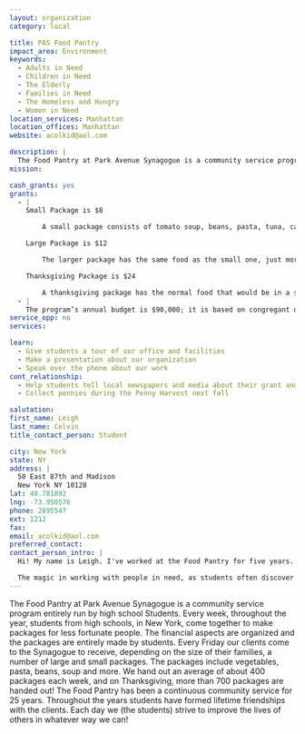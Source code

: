 ```yaml
---
layout: organization
category: local

title: PAS Food Pantry
impact_area: Environment
keywords: 
  - Adults in Need
  - Children in Need
  - The Elderly
  - Families in Need
  - The Homeless and Hungry
  - Women in Need
location_services: Manhattan
location_offices: Manhattan
website: acolkid@aol.com

description: |
  The Food Pantry at Park Avenue Synagogue is a community service program entirely run by high school Students. Every week, throughout the year, students from high schools, in New York, come together to make packages for less fortunate people. The financial aspects are organized and the packages are entirely made by students. Every Friday our clients come to the Synagogue to receive, depending on the size of their families, a number of large and small packages. The packages include vegetables, pasta, beans, soup and more. We hand out an average of about 400 packages each week, and on Thanksgiving, more than 700 packages are handed out! The Food Pantry has been a continuous community service for 25 years. Throughout the years students have formed lifetime friendships with the clients. Each day we (the students) strive to improve the lives of others in whatever way we can!
mission: 

cash_grants: yes
grants: 
  - |
    Small Package is $8

        A small package consists of tomato soup, beans, pasta, tuna, carrots, and corn

    Large Package is $12

        The larger package has the same food as the small one, just more of it!

    Thanksgiving Package is $24

        A thanksgiving package has the normal food that would be in a small or large package, a large or small turkey (depending on the size and number of the bag), a pie, and sometimes some candy for children who come with their guardians.
  - |
    The program’s annual budget is $90,000; it is based on congregant donations, the last five years have shown a significant increase in clients. These increases, combined with the rise in basic food costs, have put tremendous pressure on the ability of our budget to satisfy the demands of our purpose to serve all clients in our list. To answer the growing need we are in the process of joining the Food Bank of New York.  However, we are still in need of additional support.  We truly believe in the importance of our program and its positive contribution to the clients as well as our students and the pride our community takes in their work.  
service_opp: no
services: 

learn: 
  - Give students a tour of our office and facilities
  - Make a presentation about our organization
  - Speak over the phone about our work
cont_relationship: 
  - Help students tell local newspapers and media about their grant and/or project with us
  - Collect pennies during the Penny Harvest next fall

salutation: 
first_name: Leigh
last_name: Colvin
title_contact_person: Student

city: New York
state: NY
address: |
  50 East 87th and Madison  
  New York NY 10128
lat: 40.781892
lng: -73.950576
phone: 2895547
ext: 1212
fax: 
email: acolkid@aol.com
preferred_contact: 
contact_person_intro: |
  Hi! My name is Leigh. I've worked at the Food Pantry for five years. This program is one of the most rewarding aspects of my life, and the lives of the other high schoolers I work with. To our clients, it is more than a bag of food.  It is an opportunity to see young students that are caring and involved; these students are willing to take action, with great compassion, to improve the lives of the members of our neighboring communities.  

  The magic in working with people in need, as students often discover after spending some time volunteering at our Food Pantry program, is the realization that one gets more than one actually gives.  Unlike many young students who are not engaged in similar activities, the Food Pantry provides our students with an opportunity to improve the lives of others, but it also opens their eyes to the world of others.  Often, this is the first encounter they have with people who are truly in need.  For many students, it is a life-changing experience.  When they later go to college, they have a better understanding of the complexity of the world, and they seek additional opportunities to engage in meaningful volunteer experiences. We only hope that we can continue the program with as much success as we have had in the past.
---
```

The Food Pantry at Park Avenue Synagogue is a community service program entirely run by high school Students. Every week, throughout the year, students from high schools, in New York, come together to make packages for less fortunate people. The financial aspects are organized and the packages are entirely made by students. Every Friday our clients come to the Synagogue to receive, depending on the size of their families, a number of large and small packages. The packages include vegetables, pasta, beans, soup and more. We hand out an average of about 400 packages each week, and on Thanksgiving, more than 700 packages are handed out! The Food Pantry has been a continuous community service for 25 years. Throughout the years students have formed lifetime friendships with the clients. Each day we (the students) strive to improve the lives of others in whatever way we can!